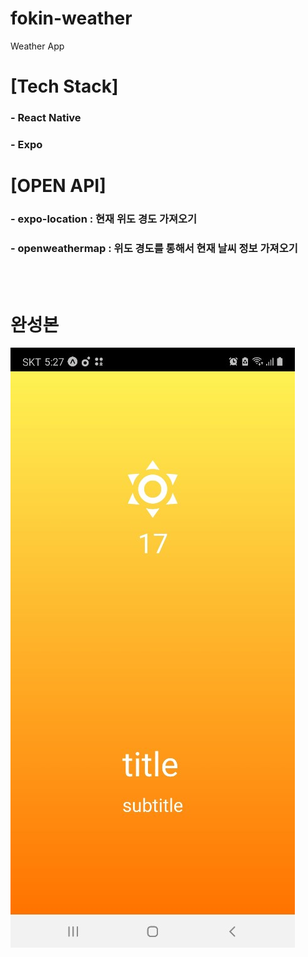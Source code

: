 # fokin-weather
Weather App

# [Tech Stack]
### - React Native
### - Expo

# [OPEN API]
### - expo-location : 현재 위도 경도 가져오기
### - openweathermap : 위도 경도를 통해서 현재 날씨 정보 가져오기
<br/><br/>

# 완성본
![screenshot](./img/Weather.jpg)
